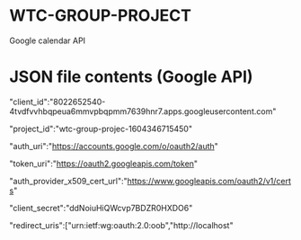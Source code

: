 # WTC-GROUP-PROJECT
Google calendar API

# JSON file contents (Google API)

"client_id":"8022652540-4tvdfvvhbqpeua6mmvpbqpmm7639hnr7.apps.googleusercontent.com"

"project_id":"wtc-group-projec-1604346715450"

"auth_uri":"https://accounts.google.com/o/oauth2/auth"

"token_uri":"https://oauth2.googleapis.com/token"

"auth_provider_x509_cert_url":"https://www.googleapis.com/oauth2/v1/certs"

"client_secret":"ddNoiuHiQWcvp7BDZR0HXDO6"

"redirect_uris":["urn:ietf:wg:oauth:2.0:oob","http://localhost"